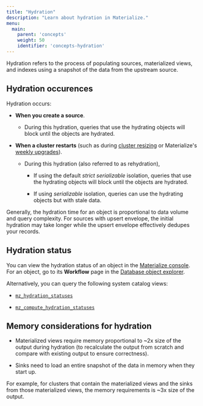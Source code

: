 ```yaml
---
title: "Hydration"
description: "Learn about hydration in Materialize."
menu:
  main:
    parent: 'concepts'
    weight: 50
    identifier: 'concepts-hydration'
---
```


Hydration refers to the process of populating sources, materialized views, and
indexes using a snapshot of the data from the upstream source. 

## Hydration occurences

Hydration occurs:

- **When you create a source**.

  - During this hydration, queries that use the hydrating objects will block
    until the objects are hydrated.

- **When a cluster restarts** (such as during [cluster
  resizing](/sql/alter-cluster/#resizing) or Materialize's [weekly
  upgrades](/releases/#schedule)).

  - During this hydration (also referred to as rehydration),
  
    - If using the default *strict serializable* isolation, queries that use the
      hydrating objects will block until the objects are hydrated.

    - If using *serializable* isolation, queries can use the hydrating objects
      but with stale data.

Generally, the hydration time for an object is proportional to data volume and
query complexity. For sources with upsert envelope, the initial hydration may
take longer while the upsert envelope effectively dedupes your records.

## Hydration status

You can view the hydration status of an object in the [Materialize
console](/console/). For an object, go to its **Workflow** page in the
[Database object explorer](/console/data/).


Alternatively, you can query the following system catalog views:

- [`mz_hydration_statuses`](/sql/system-catalog/mz_internal/#mz_hydration_statuses)

- [`mz_compute_hydration_statuses`](/sql/system-catalog/#mz_compute_hydration_statuses/)

## Memory considerations for hydration

- Materialized views require memory proportional to ~2x size of the output
  during hydration (to recalculate the output from scratch and compare with
  existing output to ensure correctness).

- Sinks need to load an entire snapshot of the data in memory when they start
  up.

For example, for clusters that contain the materialized views and the sinks from
those materialized views, the memory requirements is ~3x size of the output.
